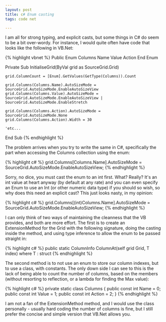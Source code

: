 ```yaml
---
layout: post
title: c# Enum casting
tags: code net

---
```


I am all for strong typing, and explicit casts, but some things in C# do seem to be a bit over-wordy.  For instance, I would quite often have code that looks like the following in VB.Net:

{% highlight vbnet %}
Public Enum Columns
	Name
	Value
	Action
End Enum

Private Sub InitialiseGrid(ByVal grid as SourceGrid.Grid)

	grid.ColumnCount = [Enum].GetValues(GetType(Columns)).Count

	grid.Columns(Columns.Name).AutoSizeMode = SourceGrid.AutoSizeMode.EnableAutoSizeView
	grid.Columns(Columns.Value).AutoSizeMode = SourceGrid.AutoSizeMode.EnableAutoSizeView | SourceGrid.AutoSizeMode.EnableStretch

	grid.Columns(Columns.Action).AutoSizeMode = SourceGrid.AutoSizeMode.None
	grid.Columns(Columns.Action).Width = 30

	'etc...

End Sub
{% endhighlight %}

The problem arrives when you try to write the same in C#, specifically the part when accessing the Columns collection using the enum:

{% highlight c# %}
grid.Columns[Columns.Name].AutoSizeMode = SourceGrid.AutoSizeMode.EnableAutoSizeView;
{% endhighlight %}

Sorry, no dice, you must cast the enum to an int first.  What? Really? It's an int value at heart anyway (by default at any rate) and you can even specify an Enum to use an Int (or other numeric data type) if you should so wish, so why does this need an explicit cast?  This just looks nasty, in my opinion:

{% highlight c# %}
grid.Columns[(int)Columns.Name].AutoSizeMode = SourceGrid.AutoSizeMode.EnableAutoSizeView;
{% endhighlight %}

I can only think of two ways of maintaining the cleanness that the VB provides, and both are more effort.  The first is to create an ExtensionMethod for the Grid with the following signature, doing the casting inside the method, and using type inference to allow the enum to be passed straight in:

{% highlight c# %}
public static ColumnInfo ColumnAt<T>(self grid Grid, T index) where T : struct
{% endhighlight %}

The second method is to not use an enum to store our column indexes, but to use a class, with constants.  The only down side I can see to this is the lack of being able to count the number of columns, based on the members (without resorting to reflection, or a lambda for finding the Max value):

{% highlight c# %}
private static class Columns
{
	public const int Name = 0;
	public const int Value = 1;
	public const int Action = 2;
}
{% endhighlight %}

I am not a fan of the ExtensionMethod method, and I would use the class personally - usually hard coding the number of columns is fine, but I still prefer the concise and simple version that VB.Net allows you.
